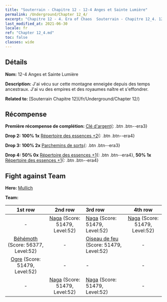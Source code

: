 ```yaml
---
title: "Souterrain - Chapitre 12 - 12-4 Anges et Sainte Lumière"
permalink: /Underground/Chapter 12_4/
excerpt: "Chapitre 12 - 4. Era of Chaos  Souterrain - Chapitre 12_4. 12-4 Anges et Sainte Lumière"
last_modified_at: 2021-06-30
locale: fr
ref: "Chapter 12_4.md"
toc: false
classes: wide
---
```


## Détails

 **Nom:** 12-4 Anges et Sainte Lumière

 **Description:** J'ai vécu sur cette montagne enneigée depuis des temps ancestraux. J'ai vu des empires et des royaumes naître et s'effondrer.

 **Related to:** [Souterrain Chapitre 12](/fr/Underground/Chapter 12/)

## Récompense

 **Première récompense de complétion:** [Clé d'argent](/ItemsFR/con_693/){: .btn .btn--era3}

 **Drop 2:** **100% 1x** [Répertoire des essences +2](/ItemsFR/mat_53/){: .btn .btn--era4}

 **Drop 3:** **100% 2x** [Parchemins de sorts](/ItemsFR/con_694/){: .btn .btn--era3}

 **Drop 4:** **50% 0x** [Répertoire des essences +1](/ItemsFR/mat_46/){: .btn .btn--era4}, **50% 1x** [Répertoire des essences +1](/ItemsFR/mat_46/){: .btn .btn--era4}


## Fight against Team
 **Hero:** [Mullich](/fr/heroes/Mullich/)

 **Team:**


  | 1st row | 2nd row | 3rd row | 4th row |
  |:----:|:----:|:----|:----:|
  | - | [Naga](/fr/units/Naga/) (Score: 51479, Level:52)  | [Naga](/fr/units/Naga/) (Score: 51479, Level:52)  | [Naga](/fr/units/Naga/) (Score: 51479, Level:52)  |
  | [Béhémoth](/fr/units/Behemoth/) (Score: 56377, Level:52)  | - | [Oiseau de feu](/fr/units/Firebird/) (Score: 51479, Level:52)  | - |
  | [Ogre](/fr/units/Ogre/) (Score: 51479, Level:52)  | - | - | - |
  | - | [Naga](/fr/units/Naga/) (Score: 51479, Level:52)  | [Naga](/fr/units/Naga/) (Score: 51479, Level:52)  | - |


